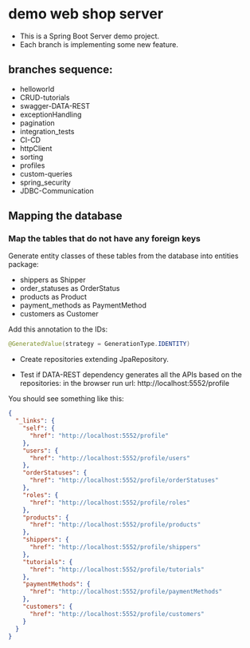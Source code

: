 # demo web shop server

- This is a Spring Boot Server demo project.
- Each branch is implementing some new feature.

## branches sequence:
- helloworld
- CRUD-tutorials
- swagger-DATA-REST
- exceptionHandling
- pagination
- integration_tests
- CI-CD
- httpClient  
- sorting
- profiles
- custom-queries
- spring_security
- JDBC-Communication

## Mapping the database

### Map the tables that do not have any foreign keys

Generate entity classes of these tables from the database into entities package:
- shippers as Shipper
- order_statuses as OrderStatus
- products as Product
- payment_methods as PaymentMethod
- customers as Customer

Add this annotation to the IDs:
```java
@GeneratedValue(strategy = GenerationType.IDENTITY)
```

- Create repositories extending JpaRepository.

- Test if DATA-REST dependency generates all the APIs based on the repositories:
in the browser run url: http://localhost:5552/profile
  
You should see something like this:
```json
{
  "_links": {
    "self": {
      "href": "http://localhost:5552/profile"
    },
    "users": {
      "href": "http://localhost:5552/profile/users"
    },
    "orderStatuses": {
      "href": "http://localhost:5552/profile/orderStatuses"
    },
    "roles": {
      "href": "http://localhost:5552/profile/roles"
    },
    "products": {
      "href": "http://localhost:5552/profile/products"
    },
    "shippers": {
      "href": "http://localhost:5552/profile/shippers"
    },
    "tutorials": {
      "href": "http://localhost:5552/profile/tutorials"
    },
    "paymentMethods": {
      "href": "http://localhost:5552/profile/paymentMethods"
    },
    "customers": {
      "href": "http://localhost:5552/profile/customers"
    }
  }
}
```



